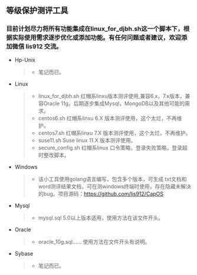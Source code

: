 ## 等级保护测评工具

### 目前计划尽力将所有功能集成在linux_for_djbh.sh这一个脚本下，根据实际使用需求逐步优化或添加功能。有任何问题或者建议，欢迎添加微信 lis912 交流。

* Hp-Unix
	> * 笔记而已。
* Linux
	> * linux_for_djbh.sh 	红帽系linxu版本测评使用,兼容6.x，7.x版本，兼容Oracle 11g。后期逐步集成Mysql，MongoDB以及其他可能的需求。
	> * centos6.sh 			红帽系linxu 6.X 版本测评使用，这个太烂，不再维护。
	> * centos7.sh 			红帽系linxu 7.X 版本测评使用，这个太烂，不再维护。
	> * suse11.sh			Suse linux 11.X 版本测评使用。
	> * secure_config.sh 	红帽系linux 口令策略，登录失败策略，登录超时整改脚本。
* Windows
    > * 该小工具使用golang语言编写，包含多个版本，可生成 txt文档和word测评结果文档，可在测windows终端时使用，存在隐藏未解决的bug。项目源码：https://github.com/lis912/CapOS
* Mysql
	> * mysql.sql			5.0以上版本适用，使用方法在该文件开头。		
* Oracle
	> * oracle_10g.sql……	使用方法在文件开头有说明。
* Sybase
	> * 笔记而已。


